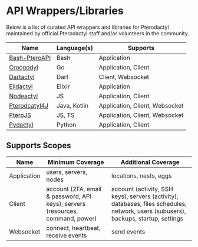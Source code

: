 # API Wrappers/Libraries
Below is a list of curated API wrappers and libraries for Pterodactyl maintained by official Pterodactyl staff and/or volunteers in the community.

Name                                                            | Language(s)   | Supports
----------------------------------------------------------------|---------------|-------------------------------
[Bash-PteroAPI](https://github.com/Silent-dawn/bash-pteroapi)   | Bash          | Application
[Crocgodyl](https://github.com/parkervcp/crocgodyl)             | Go            | Application, Client
[Dartactyl](https://github.com/TekExplorer/dartactyl)           | Dart          | Client, Websocket
[Elidactyl](https://github.com/kintu-games/elidactyl)           | Elixir        | Application
[Nodeactyl](https://github.com/Nodeactyl/Nodeactyl)             | JS            | Application, Client
[Pterodcatyl4J](https://github.com/mattmalec/Pterodactyl4J)     | Java, Kotlin  | Application, Client, Websocket
[PteroJS](https://github.com/PteroPackages/PteroJS)             | JS, TS        | Application, Client, Websocket
[Pydactyl](https://github.com/iamkubi/pydactyl)                 | Python        | Application, Client

## Supports Scopes

Name | Minimum Coverage | Additional Coverage
-----|------------------|--------------------
Application | users, servers, nodes | locations, nests, eggs
Client | account (2FA, email & password, API keys), servers (resources, command, power) | account (activity, SSH keys), servers (activity), databases, files schedules, network, users (subusers), backups, startup, settings
Websocket | connect, heartbeat, receive events | send events

